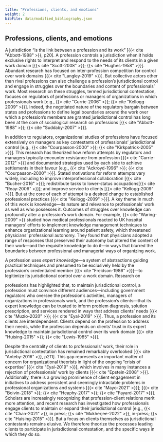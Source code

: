 ```yaml
---
title: "Professions, clients, and emotions"
weight: 2
bibFile: data/modified_bibliography.json
---
```


## Professions, clients, and emotions

A jurisdiction “is the link between a profession and its work” [{{< cite "Abbott-1988" >}}, p20]. A profession controls a jurisdiction when it holds exclusive rights to interpret and respond to the needs of its clients in a given work domain [{{< cite "Scott-2008" >}}; {{< cite "Hughes-1958" >}}]. Abundant research has focused on inter-profession competition for control over work domains [{{< cite "Langley-2019" >}}]. But collective actors other than rival professions can also challenge a profession’s jurisdictional control and engage in struggles over the boundaries and content of professionals’ work. Most research on these struggles, termed jurisdictional contestation, focuses on regulators of professions or managers of organizations in which professionals work [e.g., {{< cite "Currie-2006" >}}; {{< cite "Kellogg-2009" >}}]. Indeed, the negotiated nature of the regulatory bargain between states and professions to define legal boundaries around the work over which a profession’s members are granted jurisdictional control has long been at the core of sociological research on professions [{{< cite "Abbott-1988" >}}; {{< cite "Suddaby-2007" >}}].

In addition to regulators, organizational studies of professions have focused extensively on managers as key contestants of professionals’ jurisdictional control [e.g., {{< cite "Courpasson-2000" >}}; {{< cite "Kirkpatrick-2005" >}}]. This research has theorized how reform attempts by regulators and managers typically encounter resistance from profession [{{< cite "Currie-2012" >}}] and documented strategies used by each side to achieve settlements in their favour [e.g., {{< cite "Ackroyd-1996" >}}; {{< cite "Courpasson-2000" >}}]. Stated motivations for reform attempts vary widely, including to improve interprofessional collaboration [{{< cite "Bucher-2016" >}}]; redistribute tasks to lower-status occupations[{{< cite "Reay-2006" >}}]; and improve service to clients [{{< cite "Kellogg-2009" >}}]. But at the core of each of attempt is a desired change to established professional practices [{{< cite "Kellogg-2009" >}}]. A key theme in much of this work is knowledge―its nature and relevance to professionals’ work as well as who possesses it. Outcomes of struggles over knowledge can profoundly alter a profession’s work domain. For example, {{< cite "Waring-2009" >}} studied how medical professionals reacted to UK hospital managers’ efforts to implement knowledge management techniques to enhance organizational learning around patient safety, which threatened physicians’ professional autonomy. They found that physicians adopted a range of responses that preserved their autonomy but altered the content of their work―and the requisite knowledge to do it―in ways that blurred the boundaries between professional and managerial ways of organizing work.

A profession uses _expert knowledge_—a system of abstractions guiding practical techniques and presumed to be exclusively held by the profession’s credentialed member [{{< cite "Freidson-1986" >}}]—to legitimize its jurisdictional control over a work domain. Research on

professions has highlighted that, to maintain jurisdictional control, a profession must convince different audiences—including government regulators who oversee the profession’s activities, managers of organizations in professionals work, and the profession’s clients—that its expert knowledge can be trusted to inform problem diagnosis, solution prescription, and services rendered in ways that address clients’ needs [{{< cite "Muzio-2020" >}}; {{< cite "Eyal-2019" >}}]. Thus, a profession and its clients are interdependent. Clients depend on the profession to address their needs, while the profession depends on clients’ trust in its expert knowledge to maintain jurisdictional control over its work domain [{{< cite "Huising-2015" >}}; {{< cite "Lewis-1985" >}}].

Despite the centrality of clients to professionals’ work, their role in jurisdictional contestation has remained remarkably overlooked [{{< cite "Anteby-2016" >}}, p211]. This gap represents an important matter of concern for organizational theorists in light of the ongoing “crisis of expertise” [{{< cite "Eyal-2019" >}}], which involves in many instances a rejection of professionals’ work by clients [{{< cite "Epstein-2008" >}}]. Additionally, there is a growing prominence of client engagement in initiatives to address persistent and seemingly intractable problems in professional organizations and systems [{{< cite "Mayo-2021" >}}]; [{{< cite "Boivin-2018" >}}; {{< cite "Heaphy-2017" >}}; {{< cite "Fayard-2017" >}}]. Scholars are increasingly recognizing that profession-client relations merit more attention, and recent research has investigated how professionals engage clients to maintain or expand their jurisdictional control [e.g., {{< cite "Chan-2021" >}}, in press; {{< cite "Mukherjee-2022" >}}, in-press; {{< cite "Huising-2015" >}}]. But a focus on clients themselves as jurisdictional contestants remains elusive. We therefore theorize the processes leading clients to participate in jurisdictional contestation, and the specific ways in which they do so.
